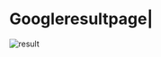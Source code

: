 # Googleresultpage|
![result](https://user-images.githubusercontent.com/94046237/178481301-e4f718a0-ec65-4ba7-997c-85a311691be6.PNG)
